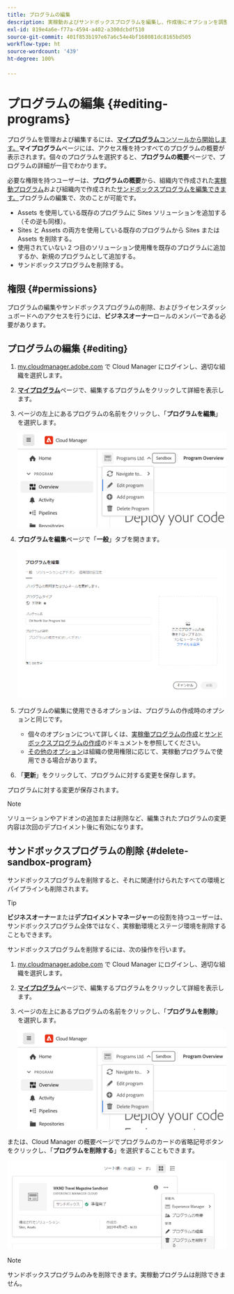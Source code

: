 ```yaml
---
title: プログラムの編集
description: 実稼動およびサンドボックスプログラムを編集し、作成後にオプションを調整する方法について説明します。
exl-id: 819e4a6e-f77a-4594-a402-a300dcbdf510
source-git-commit: 401f853b197e67a6c54e4bf168081dc8165bd505
workflow-type: ht
source-wordcount: '439'
ht-degree: 100%

---
```



# プログラムの編集 {#editing-programs}

プログラムを管理および編集するには、[**マイプログラム**&#x200B;コンソールから開始します。](/help/implementing/cloud-manager/navigation.md)**マイプログラム**&#x200B;ページには、アクセス権を持つすべてのプログラムの概要が表示されます。個々のプログラムを選択すると、**プログラムの概要**&#x200B;ページで、プログラムの詳細が一目でわかります。

必要な権限を持つユーザーは、**プログラムの概要**&#x200B;から、組織内で作成された[実稼動プログラム](creating-production-programs.md)および組織内で作成された[サンドボックスプログラムを編集できます。](creating-sandbox-programs.md)プログラムの編集で、次のことが可能です。

* Assets を使用している既存のプログラムに Sites ソリューションを追加する（その逆も同様）。
* Sites と Assets の両方を使用している既存のプログラムから Sites または Assets を削除する。
* 使用されていない 2 つ目のソリューション使用権を既存のプログラムに追加するか、新規のプログラムとして追加する。
* サンドボックスプログラムを削除する。

## 権限 {#permissions}

プログラムの編集やサンドボックスプログラムの削除、およびライセンスダッシュボードへのアクセスを行うには、**ビジネスオーナー**&#x200B;ロールのメンバーである必要があります。

## プログラムの編集 {#editing}

1. [my.cloudmanager.adobe.com](https://my.cloudmanager.adobe.com/) で Cloud Manager にログインし、適切な組織を選択します。

1. **[マイプログラム](#my-programs)**&#x200B;ページで、編集するプログラムをクリックして詳細を表示します。

1. ページの左上にあるプログラムの名前をクリックし、「**プログラムを編集**」を選択します。

   ![プログラムオプションの編集](assets/edit-program-overview.png)

1. **プログラムを編集**&#x200B;ページで「**一般**」タブを開きます。

   ![「一般」タブ](assets/edit-program-prod1.png)

1. プログラムの編集に使用できるオプションは、プログラムの作成時のオプションと同じです。
   * 個々のオプションについて詳しくは、[実稼働プログラムの作成](/help/implementing/cloud-manager/getting-access-to-aem-in-cloud/creating-production-programs.md)と[サンドボックスプログラムの作成](/help/implementing/cloud-manager/getting-access-to-aem-in-cloud/creating-sandbox-programs.md)のドキュメントを参照してください。
   * [その他のオプション](/help/implementing/cloud-manager/getting-access-to-aem-in-cloud/creating-production-programs.md#options)は組織の使用権限に応じて、実稼動プログラムで使用できる場合があります。

1. 「**更新**」をクリックして、プログラムに対する変更を保存します。

プログラムに対する変更が保存されます。

>[!NOTE]
>
>ソリューションやアドオンの追加または削除など、編集されたプログラムの変更内容は次回のデプロイメント後に有効になります。

## サンドボックスプログラムの削除 {#delete-sandbox-program}

サンドボックスプログラムを削除すると、それに関連付けられたすべての環境とパイプラインも削除されます。

>[!TIP]
>
>**ビジネスオーナー**&#x200B;または&#x200B;**デプロイメントマネージャー**&#x200B;の役割を持つユーザーは、サンドボックスプログラム全体ではなく、実稼動環境とステージ環境を削除することもできます。

サンドボックスプログラムを削除するには、次の操作を行います。

1. [my.cloudmanager.adobe.com](https://my.cloudmanager.adobe.com/) で Cloud Manager にログインし、適切な組織を選択します。

1. **[マイプログラム](#my-programs)**&#x200B;ページで、編集するプログラムをクリックして詳細を表示します。

1. ページの左上にあるプログラムの名前をクリックし、「**プログラムを削除**」を選択します。

   ![プログラムオプションを削除する](assets/delete-sandbox1.png)

または、Cloud Manager の概要ページでプログラムのカードの省略記号ボタンをクリックし、「**プログラムを削除する**」を選択することもできます。

![プログラムカードからサンドボックスを削除](assets/delete-sandbox2.png)

>[!NOTE]
>
>サンドボックスプログラムのみを削除できます。実稼動プログラムは削除できません。
